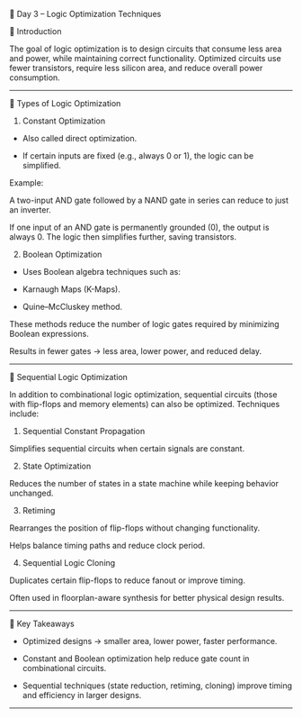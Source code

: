 📘 Day 3 – Logic Optimization Techniques

🔹 Introduction

The goal of logic optimization is to design circuits that consume less area and power, while maintaining correct functionality. Optimized circuits use fewer transistors, require less silicon area, and reduce overall power consumption.


---

🔹 Types of Logic Optimization

1. Constant Optimization

* Also called direct optimization.

* If certain inputs are fixed (e.g., always 0 or 1), the logic can be simplified.

Example:

A two-input AND gate followed by a NAND gate in series can reduce to just an inverter.

If one input of an AND gate is permanently grounded (0), the output is always 0. The logic then simplifies further, saving transistors.



2. Boolean Optimization

* Uses Boolean algebra techniques such as:

* Karnaugh Maps (K-Maps).

* Quine–McCluskey method.


These methods reduce the number of logic gates required by minimizing Boolean expressions.

Results in fewer gates → less area, lower power, and reduced delay.



---

🔹 Sequential Logic Optimization

In addition to combinational logic optimization, sequential circuits (those with flip-flops and memory elements) can also be optimized. Techniques include:

1. Sequential Constant Propagation

  Simplifies sequential circuits when       certain signals are constant.



2. State Optimization

  Reduces the number of states in a state machine while keeping behavior unchanged.



3. Retiming

  Rearranges the position of flip-flops   without changing functionality.

  Helps balance timing paths and reduce clock period.



4. Sequential Logic Cloning

  Duplicates certain flip-flops to reduce fanout or improve timing.

  Often used in floorplan-aware synthesis for better physical design results.


---

🔹 Key Takeaways

* Optimized designs → smaller area, lower power, faster performance.

* Constant and Boolean optimization help reduce gate count in combinational circuits.

* Sequential techniques (state reduction, retiming, cloning) improve timing and efficiency in larger designs.



---
